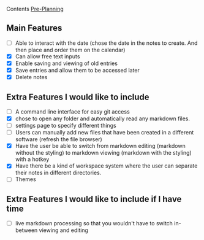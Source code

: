 
Contents
[Pre-Planning](PrePlanning/Pre-Planning)
## Main Features

* [ ] Able to interact with the date (chose the date in the notes to create. And then place and order them on the calendar)
* [x] Can allow free text inputs
* [x] Enable saving and viewing of old entries
* [x] Save entries and allow them to be accessed later
* [x] Delete notes

## Extra Features I would like to include

 - [ ] A command line interface for easy git access
 - [x] chose to open any folder and automatically read any markdown files. 
 - [ ] settings page to specify different things
 - [ ] Users can manually add new files that have been created in a different software (refresh the file browser)
 - [x] Have the user be able to switch from markdown editing (markdown without the styling) to markdown viewing (markdown with the styling) with a hotkey
 - [x] Have there be a kind of workspace system where the user can separate their notes in different directories.
 - [ ] Themes
## Extra Features I would like to include if I have time
- [ ] live markdown processing so that you wouldn't have to switch in-between viewing and editing